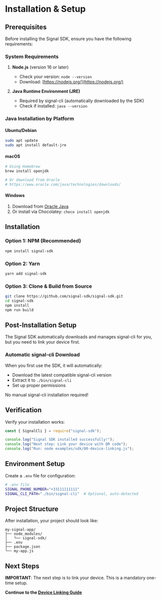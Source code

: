 # Installation & Setup

## Prerequisites

Before installing the Signal SDK, ensure you have the following requirements:

### System Requirements

1. **Node.js** (version 16 or later)

   - Check your version: `node --version`
   - Download: [https://nodejs.org/](https://nodejs.org/)

2. **Java Runtime Environment (JRE)**
   - Required by signal-cli (automatically downloaded by the SDK)
   - Check if installed: `java --version`

### Java Installation by Platform

#### Ubuntu/Debian

```bash
sudo apt update
sudo apt install default-jre
```

#### macOS

```bash
# Using Homebrew
brew install openjdk

# Or download from Oracle
# https://www.oracle.com/java/technologies/downloads/
```

#### Windows

1. Download from [Oracle Java](https://www.oracle.com/java/technologies/downloads/)
2. Or install via Chocolatey: `choco install openjdk`

## Installation

### Option 1: NPM (Recommended)

```bash
npm install signal-sdk
```

### Option 2: Yarn

```bash
yarn add signal-sdk
```

### Option 3: Clone & Build from Source

```bash
git clone https://github.com/signal-sdk/signal-sdk.git
cd signal-sdk
npm install
npm run build
```

## Post-Installation Setup

The Signal SDK automatically downloads and manages signal-cli for you, but you need to link your device first.

### Automatic signal-cli Download

When you first use the SDK, it will automatically:

- Download the latest compatible signal-cli version
- Extract it to `./bin/signal-cli`
- Set up proper permissions

No manual signal-cli installation required!

## Verification

Verify your installation works:

```javascript
const { SignalCli } = require("signal-sdk");

console.log("Signal SDK installed successfully!");
console.log("Next step: Link your device with QR code");
console.log("Run: node examples/sdk/00-device-linking.js");
```

## Environment Setup

Create a `.env` file for configuration:

```bash
# .env file
SIGNAL_PHONE_NUMBER="+33111111111"
SIGNAL_CLI_PATH="./bin/signal-cli"  # Optional, auto-detected
```

## Project Structure

After installation, your project should look like:

```
my-signal-app/
├── node_modules/
│   └── signal-sdk/
├── .env
├── package.json
└── my-app.js
```

## Next Steps

**IMPORTANT**: The next step is to link your device. This is a mandatory one-time setup.

**Continue to the [Device Linking Guide](./device-linking.md)**
